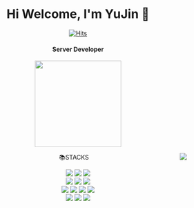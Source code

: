 <div align="center">
<h1>Hi Welcome, I'm YuJin 👋</h1>

[![Hits](https://hits.seeyoufarm.com/api/count/incr/badge.svg?url=https%3A%2F%2Fgithub.com%2FTirTir&count_bg=%23FDC8F8CB&title_bg=%23F54D4D96&icon=smugmug.svg&icon_color=%23E7E7E7&title=hits&edge_flat=false)](https://github.com/TirTir)

#### Server Developer

<a href="https://www.credly.com/badges/a7ed0775-1343-48e0-8eda-baebb2be4a77/public_url" target="_blank">
  <img src="https://github.com/TirTir/TirTir/assets/73577283/b07c1777-2867-4be1-9b08-35daa9a4252f" width="200" height="200" />
</a>

<br>

<a href="https://solved.ac/uj0791"><img align="right" src="http://mazassumnida.wtf/api/v2/generate_badge?boj=uj0791&theme=dark"/></a>
<div align=center><p>📚STACKS</p>
<div align=center> 
  <img src="https://img.shields.io/badge/html-E34F26?style=for-the-badge&logo=html5&logoColor=white"> 
  <img src="https://img.shields.io/badge/css-1572B6?style=for-the-badge&logo=css3&logoColor=white"> 
  <img src="https://img.shields.io/badge/react-61DAFB?style=for-the-badge&logo=react&logoColor=black"> 
  <br>
  
  <img src="https://img.shields.io/badge/Javascript-F7DF1E?style=for-the-badge&logo=Javascript&logoColor=white">
  <img src="https://img.shields.io/badge/Typescript-3178C6?style=for-the-badge&logo=Typescript&logoColor=white">
  <img src="https://img.shields.io/badge/mysql-4479A1?style=for-the-badge&logo=mysql&logoColor=white"> 
  <br>

  <img src="https://img.shields.io/badge/java-007396?style=for-the-badge&logo=java&logoColor=white"> 
  <img src="https://img.shields.io/badge/spring-6DB33F?style=for-the-badge&logo=spring&logoColor=white">
  <img src="https://img.shields.io/badge/linux-FCC624?style=for-the-badge&logo=linux&logoColor=black"> 
  <img src="https://img.shields.io/badge/jenkins-D24939?style=for-the-badge&logo=jenkins&logoColor=white">
  <br>

  <img src="https://img.shields.io/badge/docker-2496ED?style=for-the-badge&logo=docker&logoColor=white">
  <img src="https://img.shields.io/badge/terraform-844FBA?style=for-the-badge&logo=terraform&logoColor=white">
  <img src="https://img.shields.io/badge/aws-232F3E?style=for-the-badge&logo=amazonaws&logoColor=white"> 
  <br>
  <br>
</div>

